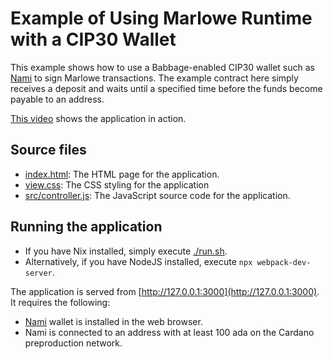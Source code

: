# Example of Using Marlowe Runtime with a CIP30 Wallet

This example shows how to use a Babbage-enabled CIP30 wallet such as [Nami](https://namiwallet.io/) to sign Marlowe transactions. The example contract here simply receives a deposit and waits until a specified time before the funds become payable to an address.

[This video](https://youtu.be/EsILiHiNZWk) shows the application in action.


## Source files

- [index.html](index.html): The HTML page for the application.
- [view.css](view.css): The CSS styling for the application
- [src/controller.js](src/controller.js): The JavaScript source code for the application.


## Running the application

- If you have Nix installed, simply execute [./run.sh](run.sh).
- Alternatively, if you have NodeJS installed, execute `npx webpack-dev-server`.

The application is served from [http://127.0.0.1:3000](http://127.0.0.1:3000). It requires the following:

- [Nami](https://namiwallet.io/) wallet is installed in the web browser.
- Nami is connected to an address with at least 100 ada on the Cardano preproduction network.
